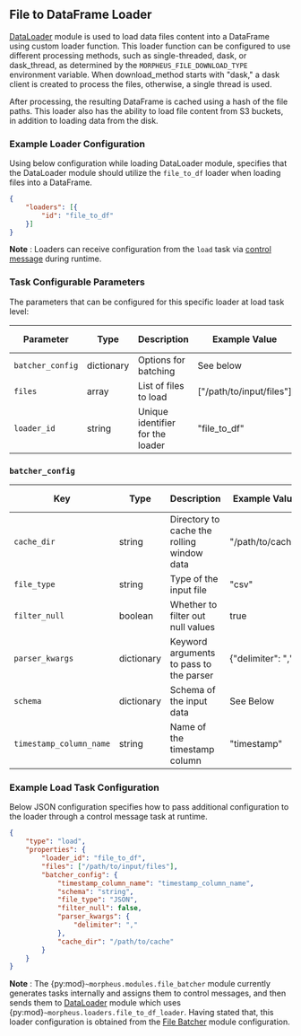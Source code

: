 <!--
SPDX-FileCopyrightText: Copyright (c) 2022-2024, NVIDIA CORPORATION & AFFILIATES. All rights reserved.
SPDX-License-Identifier: Apache-2.0

Licensed under the Apache License, Version 2.0 (the "License");
you may not use this file except in compliance with the License.
You may obtain a copy of the License at

http://www.apache.org/licenses/LICENSE-2.0

Unless required by applicable law or agreed to in writing, software
distributed under the License is distributed on an "AS IS" BASIS,
WITHOUT WARRANTIES OR CONDITIONS OF ANY KIND, either express or implied.
See the License for the specific language governing permissions and
limitations under the License.
-->

## File to DataFrame Loader

[DataLoader](../../modules/core/data_loader.md) module is used to load data files content into a DataFrame using custom loader function. This loader function can be configured to use different processing methods, such as single-threaded, dask, or dask_thread, as determined by the `MORPHEUS_FILE_DOWNLOAD_TYPE` environment variable. When download_method starts with "dask," a dask client is created to process the files, otherwise, a single thread is used.

After processing, the resulting DataFrame is cached using a hash of the file paths. This loader also has the ability to load file content from S3 buckets, in addition to loading data from the disk.

### Example Loader Configuration

Using below configuration while loading DataLoader module, specifies that the DataLoader module should utilize the `file_to_df` loader when loading files into a DataFrame.

```json
{
	"loaders": [{
		"id": "file_to_df"
	}]
}
```

**Note** :  Loaders can receive configuration from the `load` task via [control message](../../developer_guide/guides/9_control_messages.md) during runtime.

### Task Configurable Parameters

The parameters that can be configured for this specific loader at load task level:

| Parameter          | Type       | Description                      | Example Value            | Default Value  |
| ------------------ | ---------- | -------------------------------- | ------------------------ | -------------- |
| `batcher_config  ` | dictionary | Options for batching             | See below                | `[Required]`   |
| `files`            | array      | List of files to load            | ["/path/to/input/files"] | `[]`           |
| `loader_id`        | string     | Unique identifier for the loader | "file_to_df"             | `[Required]`   |


### `batcher_config`

| Key                     | Type       | Description                                | Example Value        | Default Value |
|-------------------------|------------|--------------------------------------------|----------------------|---------------|
| `cache_dir`             | string     | Directory to cache the rolling window data | "/path/to/cache"     | `-`           |
| `file_type`             | string     | Type of the input file                     | "csv"                | `"JSON"`      |
| `filter_null`           | boolean    | Whether to filter out null values          | true                 | `false`       |
| `parser_kwargs`         | dictionary | Keyword arguments to pass to the parser    | {"delimiter": ","}   | `-`           |
| `schema`                | dictionary | Schema of the input data                   | See Below            | `-`           |
| `timestamp_column_name` | string     | Name of the timestamp column               | "timestamp"          | `-`           |

### Example Load Task Configuration

Below JSON configuration specifies how to pass additional configuration to the loader through a control message task at runtime.

```json
{
	"type": "load",
	"properties": {
		"loader_id": "file_to_df",
		"files": ["/path/to/input/files"],
		"batcher_config": {
			"timestamp_column_name": "timestamp_column_name",
			"schema": "string",
			"file_type": "JSON",
			"filter_null": false,
			"parser_kwargs": {
				"delimiter": ","
			},
			"cache_dir": "/path/to/cache"
		}
	}
}
```

**Note** : The {py:mod}`~morpheus.modules.file_batcher` module currently generates tasks internally and assigns them to control messages, and then sends them to [DataLoader](../../modules/core/data_loader.md) module which uses {py:mod}`~morpheus.loaders.file_to_df_loader`. Having stated that, this loader configuration is obtained from the [File Batcher](../../modules/core/file_batcher.md) module configuration.
